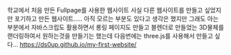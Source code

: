 학교에서 처음 만든 Fullpage를 사용한 웹사이트
사실 다른 웹사이트를 만들고 싶었지만 포기하고 만든 웹사이트.....
아직 모르는 부분도 있다고 생각은 했지만
그래도 아는 부분에서 자바스크립도 활용하면서 롱링 페이지도 만들고 블렌더로 만들었는 3D물체를 랜더링하여서 원하는것을 만들기는 했는데
다음번에는 three.js를 사용해서 만들고 싶다...
https://ds0up.github.io/my-first-website/